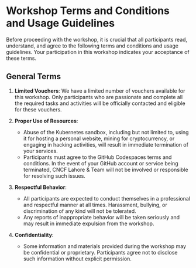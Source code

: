 # Workshop Terms and Conditions and Usage Guidelines

Before proceeding with the workshop, it is crucial that all participants read, understand, and agree to the following terms and conditions and usage guidelines. Your participation in this workshop indicates your acceptance of these terms.

## General Terms

1. **Limited Vouchers**: We have a limited number of vouchers available for this workshop. Only participants who are passionate and complete all the required tasks and activities will be officially contacted and eligible for these vouchers.

2. **Proper Use of Resources**: 
    - Abuse of the Kubernetes sandbox, including but not limited to, using it for hosting a personal website, mining for cryptocurrency, or engaging in hacking activities, will result in immediate termination of your services.
    - Participants must agree to the GitHub Codespaces terms and conditions. In the event of your GitHub account or service being terminated, CNCF Lahore & Team will not be involved or responsible for resolving such issues.

3. **Respectful Behavior**:
    - All participants are expected to conduct themselves in a professional and respectful manner at all times. Harassment, bullying, or discrimination of any kind will not be tolerated.
    - Any reports of inappropriate behavior will be taken seriously and may result in immediate expulsion from the workshop.

4. **Confidentiality**:
    - Some information and materials provided during the workshop may be confidential or proprietary. Participants agree not to disclose such information without explicit permission.

